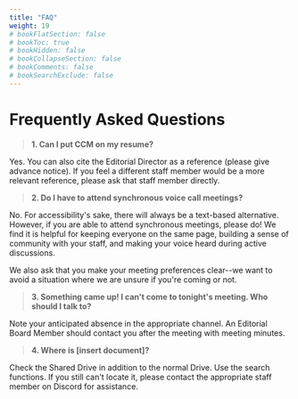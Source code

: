 ```yaml
---
title: "FAQ"
weight: 19
# bookFlatSection: false
# bookToc: true
# bookHidden: false
# bookCollapseSection: false
# bookComments: false
# bookSearchExclude: false
---
```


# Frequently Asked Questions

> **1. Can I put CCM on my resume?**

 Yes. You can also cite the Editorial Director as a reference (please give advance notice). If you feel a different staff member would be a more relevant reference, please ask that staff member directly. 

> **2. Do I have to attend synchronous voice call meetings?**

No. For accessibility's sake, there will always be a text-based alternative. However, if you are able to attend synchronous meetings, please do! We find it is helpful for keeping everyone on the same page, building a sense of community with your staff, and making your voice heard during active discussions.

We also ask that you make your meeting preferences clear--we want to avoid a situation where we are unsure if you're coming or not.

> **3. Something came up! I can't come to tonight's meeting. Who should I talk to?**

Note your anticipated absence in the appropriate channel. An Editorial Board Member should contact you after the meeting with meeting minutes.

> **4. Where is [insert document]?**

Check the Shared Drive in addition to the normal Drive. Use the search functions. If you still can't locate it, please contact the appropriate staff member on Discord for assistance.